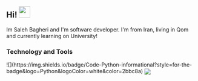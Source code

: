 <h2>Hi! <img src="https://raw.githubusercontent.com/MartinHeinz/MartinHeinz/master/wave.gif" width="30px"></h2>
Im Saleh Bagheri and I'm software developer. I'm from Iran, living in Qom and currently learning on University! 

<h3>Technology and Tools</h3>
![](https://img.shields.io/badge/Code-Python-informational?style=for-the-badge&logo=Python&logoColor=white&color=2bbc8a)

<img align="center" src="https://github-readme-stats.vercel.app/api/StatsCard/?username=salehb02&theme=dark" />
